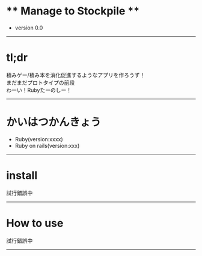 # ** Manage to Stockpile **  

 - version 0.0  

***  
# **tl;dr**  
積みゲー/積み本を消化促進するようなアプリを作ろうず！  
まだまだプロトタイプの前段    
わーい！Rubyたーのしー！  

***  
# **かいはつかんきょう**  
 - Ruby(version:xxxx)  
 - Ruby on rails(version:xxx)  

***  
# **install**  
試行錯誤中  

***  
# **How to use**  
試行錯誤中  

***  
